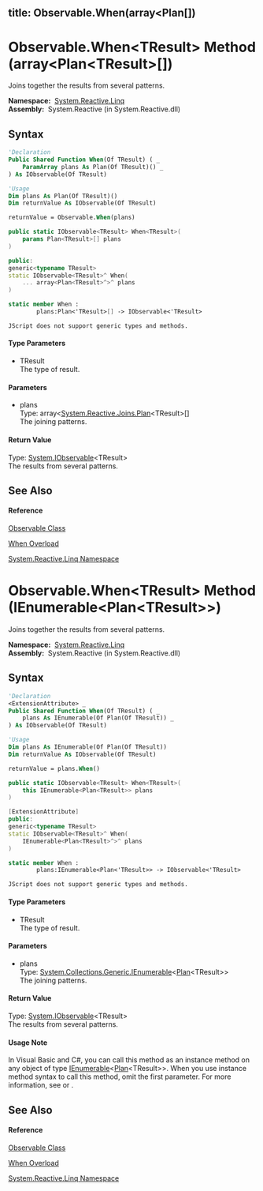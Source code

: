 title: Observable.When<TResult>(array<Plan<TResult>[])
---
# Observable.When\<TResult\> Method (array\<Plan\<TResult\>\[\])

Joins together the results from several patterns.

**Namespace:**  [System.Reactive.Linq](System.Reactive.Linq\System.Reactive.Linq.md)  
**Assembly:**  System.Reactive (in System.Reactive.dll)

## Syntax

```vb
'Declaration
Public Shared Function When(Of TResult) ( _
    ParamArray plans As Plan(Of TResult)() _
) As IObservable(Of TResult)
```

```vb
'Usage
Dim plans As Plan(Of TResult)()
Dim returnValue As IObservable(Of TResult)

returnValue = Observable.When(plans)
```

```csharp
public static IObservable<TResult> When<TResult>(
    params Plan<TResult>[] plans
)
```

```c++
public:
generic<typename TResult>
static IObservable<TResult>^ When(
    ... array<Plan<TResult>^>^ plans
)
```

```fsharp
static member When : 
        plans:Plan<'TResult>[] -> IObservable<'TResult> 
```

```jscript
JScript does not support generic types and methods.
```

#### Type Parameters

- TResult  
  The type of result.

#### Parameters

- plans  
  Type: array\<[System.Reactive.Joins.Plan](Plan\Plan(TResult).md)\<TResult\>\[\]  
  The joining patterns.

#### Return Value

Type: [System.IObservable](https://msdn.microsoft.com/en-us/library/Dd990377)\<TResult\>  
The results from several patterns.

## See Also

#### Reference

[Observable Class](Observable\Observable.md)

[When Overload](When\Observable.When.md)

[System.Reactive.Linq Namespace](System.Reactive.Linq\System.Reactive.Linq.md)

# Observable.When\<TResult\> Method (IEnumerable\<Plan\<TResult\>\>)

Joins together the results from several patterns.

**Namespace:**  [System.Reactive.Linq](System.Reactive.Linq\System.Reactive.Linq.md)  
**Assembly:**  System.Reactive (in System.Reactive.dll)

## Syntax

```vb
'Declaration
<ExtensionAttribute> _
Public Shared Function When(Of TResult) ( _
    plans As IEnumerable(Of Plan(Of TResult)) _
) As IObservable(Of TResult)
```

```vb
'Usage
Dim plans As IEnumerable(Of Plan(Of TResult))
Dim returnValue As IObservable(Of TResult)

returnValue = plans.When()
```

```csharp
public static IObservable<TResult> When<TResult>(
    this IEnumerable<Plan<TResult>> plans
)
```

```c++
[ExtensionAttribute]
public:
generic<typename TResult>
static IObservable<TResult>^ When(
    IEnumerable<Plan<TResult>^>^ plans
)
```

```fsharp
static member When : 
        plans:IEnumerable<Plan<'TResult>> -> IObservable<'TResult> 
```

```jscript
JScript does not support generic types and methods.
```

#### Type Parameters

- TResult  
  The type of result.

#### Parameters

- plans  
  Type: [System.Collections.Generic.IEnumerable](https://msdn.microsoft.com/en-us/library/9eekhta0)\<[Plan](Plan\Plan(TResult).md)\<TResult\>\>  
  The joining patterns.

#### Return Value

Type: [System.IObservable](https://msdn.microsoft.com/en-us/library/Dd990377)\<TResult\>  
The results from several patterns.

#### Usage Note

In Visual Basic and C\#, you can call this method as an instance method on any object of type [IEnumerable](https://msdn.microsoft.com/en-us/library/9eekhta0)\<[Plan](Plan\Plan(TResult).md)\<TResult\>\>. When you use instance method syntax to call this method, omit the first parameter. For more information, see [](https://msdn.microsoft.com/en-us/library/Bb384936) or [](https://msdn.microsoft.com/en-us/library/Bb383977).

## See Also

#### Reference

[Observable Class](Observable\Observable.md)

[When Overload](When\Observable.When.md)

[System.Reactive.Linq Namespace](System.Reactive.Linq\System.Reactive.Linq.md)

